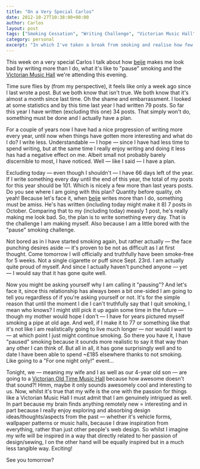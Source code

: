 ```yaml
---
title: "On a Very Special Carlos"
date: 2012-10-27T10:38:00+00:00
author: Carlos
layout: post
tags: ["Smoking Cessation", "Writing Challenge", "Victorian Music Hall"]
category: personal
excerpt: "In which I've taken a break from smoking and realise how few entries I've written this year."
---
```

This week on a very special Carlos I talk about how [beije](http://www.beije.fi/) makes me look bad by writing more than I do, what it's like to "pause" smoking and the [Victorian Music Hall](http://britishmusichallsociety.wordpress.com/2012/07/27/music-hall-in-chatham/) we're attending this evening.

Time sure flies by (from my perspective), it feels like only a week ago since I last wrote a post. But we both know that isn't true. We both know that it's almost a month since last time. Oh the shame and embarrassment. I looked at some statistics and by this time last year I had written 79 posts. So far this year I have written (excluding this one) 34 posts. That simply won't do, something must be done and I actually have a plan.

For a couple of years now I have had a nice progression of writing more every year, until now when things have gotten more interesting and what do I do? I write less. Understandable — I hope — since I have had less time to spend writing, but at the same time I really enjoy writing and doing it less has had a negative effect on me. Albeit small not probably barely discernible to most, I have noticed. Well — like I said — I have a plan.

Excluding today — even though I shouldn't — I have 66 days left of the year. If I write something every day until the end of this year, the total of my posts for this year should be 101. Which is nicely a few more than last years posts. Do you see where I am going with this plan? Quantity before quality, oh yeah! Because let's face it, when [beije](http://www.beije.fi/) writes more than I do, something must be amiss. He's has written (including today might make it 8) 7 posts in October. Comparing that to my (including today) measly 1 post, he's really making me look bad. So, the plan is to write something every day. That is the challenge I am making myself. Also because I am a little bored with the "pause" smoking challenge.

Not bored as in I have started smoking again, but rather actually — the face punching desires aside — it's proven to be not as difficult as I at first thought. Come tomorrow I will officially and truthfully have been smoke-free for 5 weeks. Not a single cigarette or puff since Sept. 23rd. I am actually quite proud of myself. And since I actually haven't punched anyone — yet — I would say that it has gone quite well.

Now you might be asking yourself why I am calling it "pausing"? And let's face it, since this relationship has always been a bit one-sided I am going to tell you regardless of if you're asking yourself or not. It's for the simple reason that until the moment I die I can't truthfully say that I quit smoking, I mean who knows? I might still pick it up again some time in the future — though my mother would hope I don't — I have for years pictured myself smoking a pipe at old age. And well, if I make it to 77 or something like that it's not like I am realistically going to live much longer — nor would I want to — at which point I just might continue smoking. So there you have it, I have "paused" smoking because it sounds more realistic to say it that way than any other I can think of. But all in all, it has gone surprisingly well and to date I have been able to spend ~£185 elsewhere thanks to not smoking. Like going to a "For one night only!" event…

Tonight, we — meaning my wife and I as well as our 4-year old son — are going to a [Victorian Old Time Music Hall](http://britishmusichallsociety.wordpress.com/2012/07/27/music-hall-in-chatham/) because how awesome doesn't that sound?! Hmm, maybe it only sounds awesomely cool and interesting to us. Now, whilst it's true that my wife is the one with the passion for things like a Victorian Music Hall I must admit that I am genuinely intrigued as well. In part because my brain finds anything remotely new = interesting and in part because I really enjoy exploring and absorbing design ideas/thoughts/aspects from the past — whether it's vehicle forms, wallpaper patterns or music halls, because I draw inspiration from everything, rather than just other people's web design. So whilst I imagine my wife will be inspired in a way that directly related to her passion of design/sewing, I on the other hand will be equally inspired but in a much less tangible way. Exciting!

See you tomorrow?